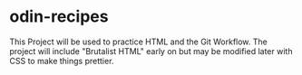 # odin-recipes

This Project will be used to practice HTML and the Git Workflow. The
project will include "Brutalist HTML" early on but may be modified
later with CSS to make things prettier.
